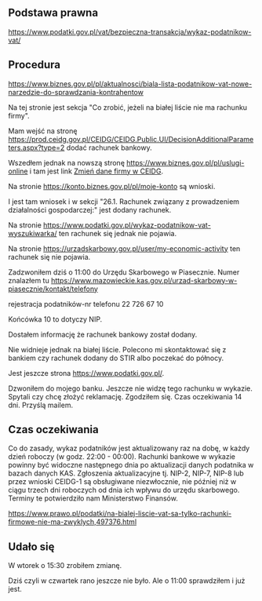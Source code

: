 ## Podstawa prawna

https://www.podatki.gov.pl/vat/bezpieczna-transakcja/wykaz-podatnikow-vat/

## Procedura

https://www.biznes.gov.pl/pl/aktualnosci/biala-lista-podatnikow-vat-nowe-narzedzie-do-sprawdzania-kontrahentow

Na tej stronie jest sekcja "Co zrobić, jeżeli na białej liście nie ma rachunku firmy".

Mam wejść na stronę https://prod.ceidg.gov.pl/CEIDG/CEIDG.Public.UI/DecisionAdditionalParameters.aspx?type=2 dodać rachunek bankowy.

Wszedłem jednak na nowszą stronę https://www.biznes.gov.pl/pl/uslugi-online i tam jest link [Zmień dane firmy w CEIDG](https://www.biznes.gov.pl/pl/e-uslugi/00_0737_00).

Na stronie https://konto.biznes.gov.pl/pl/moje-konto są wnioski.

I jest tam wniosek i w sekcji "26.1. Rachunek związany z prowadzeniem działalności gospodarczej:" jest dodany rachunek.

Na stronie https://www.podatki.gov.pl/wykaz-podatnikow-vat-wyszukiwarka/ ten rachunek się jednak nie pojawia.

Na stronie https://urzadskarbowy.gov.pl/user/my-economic-activity ten rachunek się nie pojawia.

Zadzwoniłem dziś o 11:00 do Urzędu Skarbowego w Piasecznie. Numer znalazłem tu https://www.mazowieckie.kas.gov.pl/urzad-skarbowy-w-piasecznie/kontakt/telefony

rejestracja podatników-nr telefonu 22 726 67 10

Końcówka 10 to dotyczy NIP.

Dostałem informację że rachunek bankowy został dodany.

Nie widnieje jednak na białej liście. Polecono mi skontaktować się z bankiem czy rachunek dodany do STIR albo poczekać do północy.

Jest jeszcze strona https://www.podatki.gov.pl/.

Dzwoniłem do mojego banku. Jeszcze nie widzę tego rachunku w wykazie. Spytali czy chcę złożyć reklamację. Zgodziłem się. Czas oczekiwania 14 dni. Przyślą mailem.

## Czas oczekiwania

Co do zasady, wykaz podatników jest aktualizowany raz na dobę, w każdy dzień roboczy (w godz. 22:00 - 00:00). Rachunki bankowe w wykazie powinny być widoczne następnego dnia po aktualizacji danych podatnika w bazach danych KAS. Zgłoszenia aktualizacyjne tj. NIP-2, NIP-7, NIP-8 lub przez wnioski CEIDG-1 są obsługiwane niezwłocznie, nie później niż w ciągu trzech dni roboczych od dnia ich wpływu do urzędu skarbowego. Terminy te potwierdziło nam Ministerstwo Finansów.

https://www.prawo.pl/podatki/na-bialej-liscie-vat-sa-tylko-rachunki-firmowe-nie-ma-zwyklych,497376.html

## Udało się

W wtorek o 15:30 zrobiłem zmianę.

Dziś czyli w czwartek rano jeszcze nie było. Ale o 11:00 sprawdziłem i już jest.
